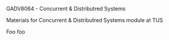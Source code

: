 GADV8064 - Concurrent & Distributred Systems

Materials for Concurrent & Distributred Systems module at TUS

Foo foo
